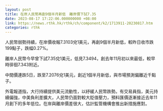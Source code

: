 ```yaml
---
layout: post
title: 在岸人民幣再創9個半月新低　離岸價下試7.35
date: 2023-08-17 17:22:06.000000000 +08:00
link: https://news.rthk.hk/rthk/ch/component/k2/1713911-20230817.htm
categories: rthk
---
```


人民幣弱勢持續，在岸價收報7.3103兌1美元，再創9個半月新低，較昨日收市跌199點子，跌幅0.27%。

離岸人民幣今早曾下試7.35兌1美元，低見7.3494，創去年11月初以來最低，較早時徘徊7.343附近。

中間價連跌5日，跌至7.2076兌1美元，創近1個半月新低，與市場預測偏離近千點子。

外電報道指，大行持續提供美元流動性，以紓緩人民幣跌勢。有交易員指，美元持續偏強，中美負利差擴大，人民幣仍面對較大貶值壓力，預料匯價逐漸接近去年11月創下的多年低位。在岸與離岸價差很大，估計監管機構會推出新措施應對。
